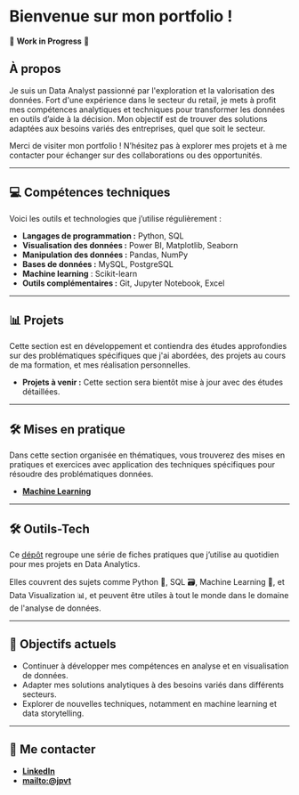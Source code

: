 # Bienvenue sur mon portfolio !

🚧 **Work in Progress** 🚧

## À propos  
Je suis un Data Analyst passionné par l'exploration et la valorisation des données. Fort d'une expérience dans le secteur du retail, je mets à profit mes compétences analytiques et techniques pour transformer les données en outils d’aide à la décision. Mon objectif est de trouver des solutions adaptées aux besoins variés des entreprises, quel que soit le secteur.

Merci de visiter mon portfolio ! N’hésitez pas à explorer mes projets et à me contacter pour échanger sur des collaborations ou des opportunités.

---

## 💻 Compétences techniques  
Voici les outils et technologies que j’utilise régulièrement :  
- **Langages de programmation :** Python, SQL  
- **Visualisation des données :** Power BI, Matplotlib, Seaborn  
- **Manipulation des données :** Pandas, NumPy  
- **Bases de données :** MySQL, PostgreSQL
- **Machine learning** : Scikit-learn
- **Outils complémentaires :** Git, Jupyter Notebook, Excel  

---

## 📊 Projets  
Cette section est en développement et contiendra des études approfondies sur des problématiques spécifiques que j'ai abordées, des projets au cours de ma formation, et mes réalisation personnelles.

- **Projets à venir :** Cette section sera bientôt mise à jour avec des études détaillées.

---

## 🛠 Mises en pratique  
Dans cette section organisée en thématiques, vous trouverez des mises en pratiques et exercices avec application des techniques spécifiques pour résoudre des problématiques données.

- [**Machine Learning**](./donnees/mise_en_pratique/machine_learning/machine_learning.md)

---

## **🛠️ Outils-Tech**
Ce [dépôt](https://github.com/jpvt-data/Outils-Tech) regroupe une série de fiches pratiques que j’utilise au quotidien pour mes projets en Data Analytics.

Elles couvrent des sujets comme Python 🐍, SQL 🗃️, Machine Learning 🤖, et Data Visualization 📊, et peuvent être utiles à tout le monde dans le domaine de l'analyse de données.

---

## 🎯 Objectifs actuels  
- Continuer à développer mes compétences en analyse et en visualisation de données.  
- Adapter mes solutions analytiques à des besoins variés dans différents secteurs.  
- Explorer de nouvelles techniques, notamment en machine learning et data storytelling.  

---

## 🚀 Me contacter  
- **[LinkedIn](https://www.linkedin.com/in/jpvt33)** 
- **[mailto:@jpvt](mailto:jpvt@outlook.fr)**


